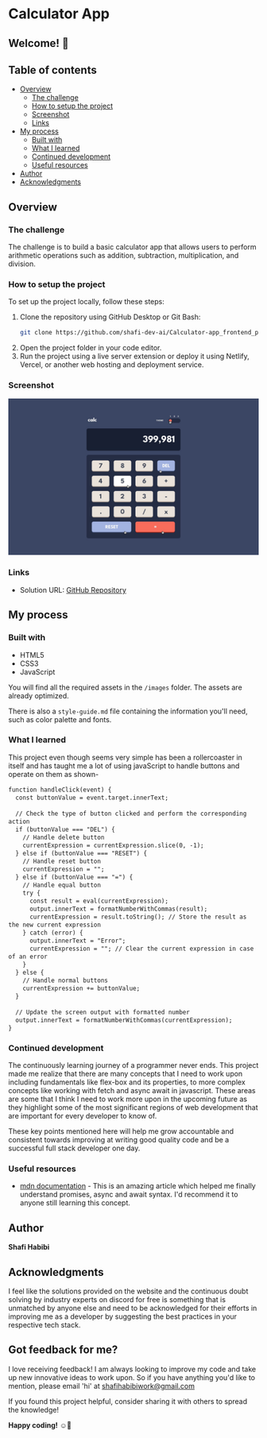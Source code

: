 # Calculator App

## Welcome! 👋

## Table of contents

- [Overview](#overview)
  - [The challenge](#the-challenge)
  - [How to setup the project](#how-to-setup-the-project)
  - [Screenshot](#screenshot)
  - [Links](#links)
- [My process](#my-process)
  - [Built with](#built-with)
  - [What I learned](#what-i-learned)
  - [Continued development](#continued-development)
  - [Useful resources](#useful-resources)
- [Author](#author)
- [Acknowledgments](#acknowledgments)

## Overview

### The challenge

The challenge is to build a basic calculator app that allows users to perform arithmetic operations such as addition, subtraction, multiplication, and division.

### How to setup the project

To set up the project locally, follow these steps:

1. Clone the repository using GitHub Desktop or Git Bash:
   ```bash
   git clone https://github.com/shafi-dev-ai/Calculator-app_frontend_project.git
   ```
2. Open the project folder in your code editor.
3. Run the project using a live server extension or deploy it using Netlify, Vercel, or another web hosting and deployment service.

### Screenshot

![Design Preview](./design/active-states-theme-1.jpg)

### Links

- Solution URL: [GitHub Repository](https://github.com/shafi-dev-ai/Calculator-app_frontend_project)

## My process

### Built with

- HTML5
- CSS3
- JavaScript

You will find all the required assets in the `/images` folder. The assets are already optimized.

There is also a `style-guide.md` file containing the information you'll need, such as color palette and fonts.

### What I learned

This project even though seems very simple has been a rollercoaster in itself and has taught me a lot of using javaScript to handle buttons and operate on them as shown-

```
function handleClick(event) {
  const buttonValue = event.target.innerText;

  // Check the type of button clicked and perform the corresponding action
  if (buttonValue === "DEL") {
    // Handle delete button
    currentExpression = currentExpression.slice(0, -1);
  } else if (buttonValue === "RESET") {
    // Handle reset button
    currentExpression = "";
  } else if (buttonValue === "=") {
    // Handle equal button
    try {
      const result = eval(currentExpression);
      output.innerText = formatNumberWithCommas(result);
      currentExpression = result.toString(); // Store the result as the new current expression
    } catch (error) {
      output.innerText = "Error";
      currentExpression = ""; // Clear the current expression in case of an error
    }
  } else {
    // Handle normal buttons
    currentExpression += buttonValue;
  }

  // Update the screen output with formatted number
  output.innerText = formatNumberWithCommas(currentExpression);
}
```

### Continued development

The continuously learning journey of a programmer never ends. This project made me realize that there are many concepts that I need to work upon including fundamentals like flex-box and its properties, to more complex concepts like working with fetch and async await in javascript. These areas are some that I think I need to work more upon in the upcoming future as they highlight some of the most significant regions of web development that are important for every developer to know of.

These key points mentioned here will help me grow accountable and consistent towards improving at writing good quality code and be a successful full stack developer one day.

### Useful resources

- [mdn documentation](https://developer.mozilla.org/en-US/docs/Web/JavaScript/Reference/Statements/async_function) - This is an amazing article which helped me finally understand promises, async and await syntax. I'd recommend it to anyone still learning this concept.

## Author

<b><strong>Shafi Habibi</strong></b>

## Acknowledgments

I feel like the solutions provided on the website and the continuous doubt solving by industry experts on discord for free is something that is unmatched by anyone else and need to be acknowledged for their efforts in improving me as a developer by suggesting the best practices in your respective tech stack.

## Got feedback for me?

I love receiving feedback! I am always looking to improve my code and take up new innovative ideas to work upon. So if you have anything you'd like to mention, please email 'hi' at shafihabibiwork@gmail.com

If you found this project helpful, consider sharing it with others to spread the knowledge!

**Happy coding!** ☺️🚀
